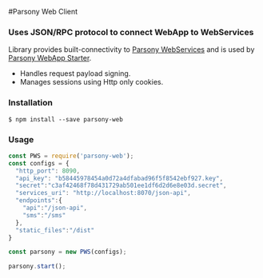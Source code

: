 #Parsony Web Client
### Uses JSON/RPC protocol to connect WebApp to WebServices
Library provides built-connectivity to [Parsony WebServices](https://github.com/epcphelan/parsony-services-starter)
and is used by [Parsony WebApp Starter](https://github.com/epcphelan/parsony-react-starter).

* Handles request payload signing.
* Manages sessions using Http only cookies.

### Installation
```
$ npm install --save parsony-web
```

### Usage
```js
const PWS = require('parsony-web');
const configs = {
  "http_port": 8090,
  "api_key": "b58445978454a0d72a4dfabad96f5f8542ebf927.key",
  "secret":"c3af42468f78d431729ab501ee1df6d2d6e8e03d.secret",
  "services_uri": "http://localhost:8070/json-api",
  "endpoints":{
    "api":"/json-api",
    "sms":"/sms"
  },
  "static_files":"/dist"
}

const parsony = new PWS(configs);

parsony.start();
```